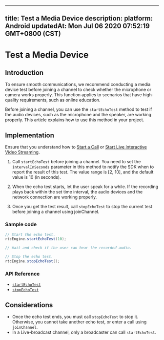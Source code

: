 
---
title: Test a Media Device
description: 
platform: Android
updatedAt: Mon Jul 06 2020 07:52:19 GMT+0800 (CST)
---
# Test a Media Device
## Introduction

To ensure smooth communications, we recommend conducting a media device test before joining a channel to check whether the microphone or camera works properly. This function applies to scenarios that have high-quality requirements, such as online education.

Before joining a channel, you can use the `startEchoTest` method to test if the audio devices, such as the microphone and the speaker, are working properly. This article explains how to use this method in your project.

## Implementation

Ensure that you understand how to [Start a Call](../../en/Interactive%20Broadcast/start_call_android.md) or [Start Live Interactive Video Streaming](../../en/Interactive%20Broadcast/start_live_android.md).

1. Call `startEchoTest` before joining a channel. You need to set the `intervalInSeconds` parameter in this method to notify the SDK when to report the result of this test. The value range is [2, 10], and the default value is 10 (in seconds).

2. When the echo test starts, let the user speak for a while. If the recording plays back within the set time interval, the audio devices and the network connection are working properly.

3. Once you get the test result, call `stopEchoTest` to stop the current test before joining a channel using joinChannel.

### Sample code

```java
// Start the echo test.
rtcEngine.startEchoTest(10);

// Wait and check if the user can hear the recorded audio.

// Stop the echo test.
rtcEngine.stopEchoTest();
```

### API Reference

- [`startEchoTest`](https://docs.agora.io/en/Interactive%20Broadcast/API%20Reference/java/classio_1_1agora_1_1rtc_1_1_rtc_engine.html#ac93b84c9ebbb32f5ee304732804ec1b9)
- [`stopEchoTest`](https://docs.agora.io/en/Interactive%20Broadcast/API%20Reference/java/classio_1_1agora_1_1rtc_1_1_rtc_engine.html#a01b8067275003c011f6d81bb41ee0fe1)

## Considerations

- Once the echo test ends, you must call `stopEchoTest` to stop it. Otherwise, you cannot take another echo test, or enter a call using `joinChannel`.
- In a Live-broadcast channel, only a broadcaster can call `startEchoTest`. 
